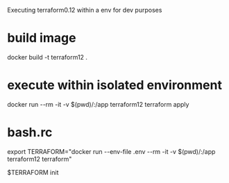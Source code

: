 Executing terraform0.12 within a env for dev purposes

# build image
docker build -t terraform12 .

# execute within isolated environment
docker  run --rm  -it -v $(pwd)/:/app terraform12 terraform apply

# bash.rc
export TERRAFORM="docker  run --env-file .env --rm  -it -v $(pwd)/:/app terraform12 terraform"

$TERRAFORM init